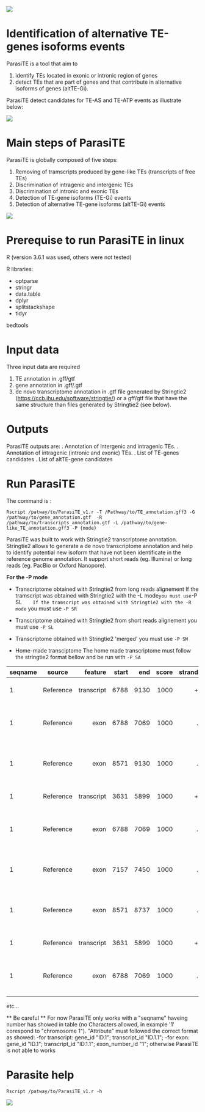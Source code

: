 ![](https://github.com/JBerthelier/ParasiTE/blob/master/logo.png)

# Identification of alternative TE-genes isoforms events

ParasiTE is a tool that aim to 
1) identify TEs located in exonic or intronic region of genes 
2) detect TEs that are part of genes and that contribute in alternative isoforms of genes (altTE-Gi).

ParasiTE detect candidates for TE-AS and TE-ATP events as illustrate below:


![](https://github.com/JBerthelier/ParasiTE/blob/master/ParasiTE_altTE-Gi_illustration.png)


# Main steps of ParasiTE

ParasiTE is globally composed of five steps:

1) Removing of tramscripts produced by gene-like TEs (transcripts of free TEs)
2) Discrimination of intragenic and intergenic TEs
3) Discrimination of intronic and exonic TEs
4) Detection of TE-gene isoforms (TE-Gi) events
5) Detection of alternative TE-gene isoforms (altTE-Gi) events


![](https://github.com/JBerthelier/ParasiTE/blob/master/ParasiTE_steps_illustration.png)

# Prerequise to run ParasiTE in linux

R (version 3.6.1 was used, others were not tested)

R libraries: 
- optparse
- stringr 
- data.table 
- dplyr 
- splitstackshape 
- tidyr

bedtools

# Input data

Three input data are required

1) TE annotation in .gff/gtf 
2) gene annotation in .gff/.gtf
3) de novo transcriptome annotation in .gtf file generated by Stringtie2 (https://ccb.jhu.edu/software/stringtie/)
or a gff/gtf file that have the same structure than files generated by Stringtie2 (see below).

# Outputs

ParasiTE outputs are:
. Annotation of intergenic and intragenic TEs.
. Annotation of intragenic (intronic and exonic) TEs.
. List of TE-genes candidates
. List of altTE-gene candidates


# Run ParasiTE

The command is :

`Rscript /patway/to/ParasiTE_v1.r -T /Pathway/to/TE_annotation.gff3 -G /pathway/to/gene_annotation.gtf 
-R /pathway/to/transcripts_annotation.gtf -L /pathway/to/gene-like_TE_annotation.gff3 -P {mode}`

ParasiTE was built to work with Stringtie2 transcriptome annotation. 
Stringtie2 allows to generate a de novo transcriptome annotation and help to identify potential new isoform that have not been identificate in the reference genome annotation. It support short reads (eg. Illumina) or long reads (eg. PacBio or Oxford Nanopore).

**For the -P mode**

- Transcriptome obtained with Stringtie2 from long reads alignement
If the tramscript was obtained with Stringtie2 with the -L mode` you must use `-P SL`   
If the tramscript was obtained with Stringtie2 with the -R mode` you must use `-P SR`  

- Transcriptome obtained with Stringtie2 from short reads alignement
 you must use `-P SL`  

- Transcriptome obtained with Stringtie2 'merged'
you must use `-P SM`   

- Home-made transciptome
The home made transcriptome must follow the stringtie2 format bellow and be run with `-P SA`  

| seqname  | source   | feature    | start   | end    | score    | strand   | frame    | attribute                                                             |
| ------- |:---------:| ----------:| -------:|-------:|---------:|---------:|---------:|----------------------------------------------------------------------:|
| 1       | Reference | transcript | 6788    | 9130   | 1000     | +        | .        |gene_id "ID.1"; transcript_id "ID.1.1";                    |
| 1       | Reference | exon       | 6788    | 7069   | 1000     | .        | .        |gene_id "ID.1"; transcript_id "ID.1.1"; exon_number_id "1";|
| 1       | Reference | exon       | 8571    | 9130   | 1000     | .        | .        |gene_id "ID.1"; transcript_id "ID.1.1"; exon_number_id "2";|
| 1       | Reference | transcript | 3631    | 5899   | 1000     | +        | .        |gene_id "ID.1"; transcript_id "ID.1.2";                    |
| 1       | Reference | exon       | 6788    | 7069   | 1000     | .        | .        |gene_id "ID.1"; transcript_id "ID.1.2"; exon_number_id "1";|
| 1       | Reference | exon       | 7157    | 7450   | 1000     | .        | .        |gene_id "ID.1"; transcript_id "ID.1.2"; exon_number_id "2";|
| 1       | Reference | exon       | 8571    | 8737   | 1000     | .        | .        |gene_id "ID.1"; transcript_id "ID.1.2"; exon_number_id "3";|
| 1       | Reference | transcript | 3631    | 5899   | 1000     | +        | .        |gene_id "ID.2"; transcript_id "ID.2.1";                    |
| 1       | Reference | exon       | 6788    | 7069   | 1000     | .        | .        |gene_id "ID.2"; transcript_id "ID.2.1"; exon_number_id "1";|
etc...

** Be careful ** 
For now ParasiTE only works with a "seqname" haveing number has showed in table (no Characters allowed, in example '1' corespond to "chromosome 1").
"Attribute" must followed the correct format as showed: 
-for transcript:  gene_id "ID.1"; transcript_id "ID.1.1";
-for exon: gene_id "ID.1"; transcript_id "ID.1.1"; exon_number_id "1";
otherwise ParasiTE is not able to works

# Parasite help

`Rscript /patway/to/ParasiTE_v1.r -h`

![](https://github.com/JBerthelier/ParasiTE/blob/master/Help_illustration.PNG)



